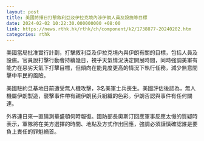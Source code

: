 ```yaml
---
layout: post
title: 美國將擇日打擊敘利亞及伊拉克境內涉伊朗人員及設施等目標
date: 2024-02-02 10:22:30.000000000 +08:00
link: https://news.rthk.hk/rthk/ch/component/k2/1738877-20240202.htm
categories: rthk
---
```


美國當局批准實行計劃，打擊敘利亞及伊拉克境內與伊朗有關的目標，包括人員及設施。官員說打擊行動會持續幾日，視乎天氣情況決定開展時間，同時強調美軍有能力在惡劣天氣下打擊目標，但傾向在能見度更高的情況下執行任務，減少無意間擊中平民的風險。

美國駐約旦基地日前遭受無人機攻擊，3名美軍士兵喪生。美國評估後認為，無人機屬伊朗製造，襲擊事件帶有親伊朗民兵組織的色彩。伊朗否認與事件有任何關連。

外界連日來一直猜測華盛頓何時報復。國防部長奧斯汀回應軍事反應太慢的質疑時表示，軍隊將在美方選擇的時間、地點及方式作出回應，強調必須謹慎確認誰是要負上責任的罪魁禍首。
